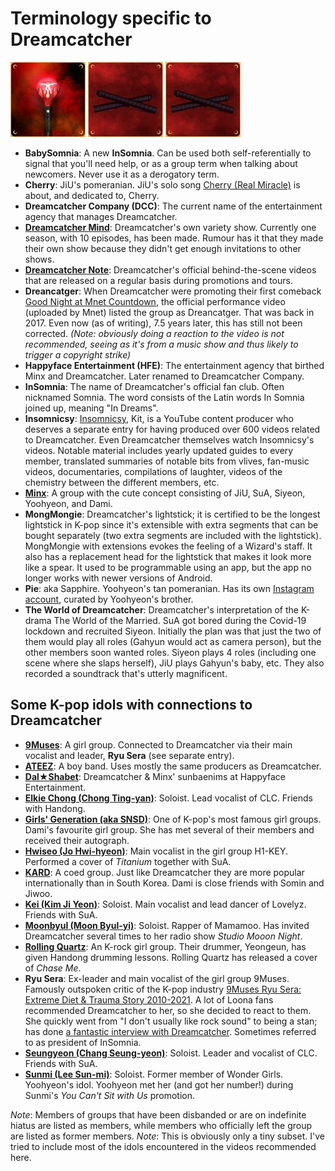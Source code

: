 # Terminology specific to Dreamcatcher

![MongMongie](images/mongmongie.g.jpg) ![MongMongie (Extensions)](images/mongmongie_extension.g.jpg) ![MongMongie replacement head](images/mongmongie_extension.g.jpg)

* **BabySomnia**: A new **InSomnia**. Can be used both self-referentially to signal that you'll need help, or as a group term when talking about newcomers. Never use it as a derogatory term.
* **Cherry**: JiU's pomeranian. JiU's solo song [Cherry (Real Miracle)](https://www.youtube.com/watch?v=2L0q-nWS1xA) is
  about, and dedicated to, Cherry.
* **Dreamcatcher Company (DCC)**: The current name of the entertainment agency that manages Dreamcatcher.
* **[Dreamcatcher Mind](https://www.youtube.com/playlist?list=PLmNaKWy1cIoF57e1tG9BTdbHv1sOIGllr)**: Dreamcatcher's own variety show. Currently
  one season, with 10 episodes, has been made. Rumour has it that they made their own show because they didn't get enough invitations to other shows.
* **[Dreamcatcher Note](https://www.youtube.com/playlist?list=PLmNaKWy1cIoF84UDSoRR7mhwTVJ3EVp6w)**: Dreamcatcher's official behind-the-scene videos that are released on a regular basis during promotions and tours.
* **Dreancatger**: When Dreamcatcher were promoting their first comeback [Good Night at Mnet Countdown](https://www.youtube.com/watch?v=IyK13KctCY8), the official performance video (uploaded by Mnet) listed the group as Dreancatger.
  That was back in 2017. Even now (as of writing), 7.5 years later, this has still not been corrected. *(Note: obviously doing a reaction to the video is not recommended, seeing as it's from a music show and thus likely to trigger a copyright strike)*
* **Happyface Entertainment (HFE)**: The entertainment agency that birthed Minx and Dreamcatcher. Later renamed to Dreamcatcher Company.
* **InSomnia**: The name of Dreamcatcher's official fan club. Often nicknamed Somnia. The word consists of the Latin words In Somnia joined up, meaning "In Dreams".
* **Insomnicsy**: [Insomnicsy](https://www.youtube.com/@insomnicsy), Kit, is a YouTube content producer who deserves a separate entry for having produced over 600 videos related to Dreamcatcher.
  Even Dreamcatcher themselves watch Insomnicsy's videos. Notable material includes yearly updated guides to every member, translated summaries of notable bits from vlives,
  fan-music videos, documentaries, compilations of laughter, videos of the chemistry between the different members, etc.
* **[Minx](A_brief_history_of_Minx.md)**: A group with the cute concept consisting of JiU, SuA, Siyeon, Yoohyeon, and Dami.
* **MongMongie**: Dreamcatcher's lightstick; it is certified to be the longest lightstick in K-pop since it's extensible with extra segments
  that can be bought separately (two extra segments are included with the lightstick). MongMongie with extensions evokes the feeling of
  a Wizard's staff. It also has a replacement head for the lightstick that makes it look more like a spear. It used to be programmable using
  an app, but the app no longer works with newer versions of Android.
* **Pie**: aka Sapphire. Yoohyeon's tan pomeranian. Has its own [Instagram account](https://www.instagram.com/havesomepiee/), curated by Yoohyeon's brother.
* **The World of Dreamcatcher**: Dreamcatcher's interpretation of the K-drama The World of the Married.
  SuA got bored during the Covid-19 lockdown and recruited Siyeon. Initially the plan was that just the two of them would play all roles (Gahyun would act as camera person),
  but the other members soon wanted roles. Siyeon plays 4 roles (including one scene where she slaps herself), JiU plays Gahyun's baby, etc.
  They also recorded a soundtrack that's utterly magnificent.

## Some K-pop idols with connections to Dreamcatcher

* **[9Muses](https://9-muses.fandom.com/wiki/9MUSES)**: A girl group. Connected to Dreamcatcher via their main vocalist and leader, **Ryu Sera** (see separate entry).
* **[ATEEZ](https://atiny.fandom.com/wiki/ATEEZ)**: A boy band. Uses mostly the same producers as Dreamcatcher.
* **[Dal★Shabet](https://dalshabet.fandom.com/wiki/Dalshabet_Wiki)**: Dreamcatcher & Minx' sunbaenims at Happyface Entertainment.
* **[Elkie Chong (Chong Ting-yan)](https://crystalclearclc.fandom.com/wiki/Elkie)**: Soloist. Lead vocalist of CLC. Friends with Handong.
* **[Girls' Generation (aka SNSD)](https://girls-generation.fandom.com/wiki/Girls%27_Generation)**: One of K-pop's most famous girl groups. Dami's favourite girl group. She has met several of their members and received their autograph.
* **[Hwiseo (Jo Hwi-hyeon)](https://h1-key.fandom.com/wiki/Hwiseo)**: Main vocalist in the girl group H1-KEY. Performed a cover of *Titanium* together with SuA.
* **[KARD](https://kard.fandom.com/wiki/KARD)**: A coed group. Just like Dreamcatcher they are more popular internationally than in South Korea. Dami is close friends with Somin and Jiwoo.
* **[Kei (Kim Ji Yeon)](https://lovelyz.fandom.com/wiki/Kei)**: Soloist. Main vocalist and lead dancer of Lovelyz. Friends with SuA.
* **[Moonbyul (Moon Byul-yi)](https://mamamoo.fandom.com/wiki/Moon_Byul)**: Soloist. Rapper of Mamamoo. Has invited Dreamcatcher several times to her radio show *Studio Mooon Night*.
* **[Rolling Quartz](https://kindie.fandom.com/wiki/Rolling_Quartz)**: An K-rock girl group. Their drummer, Yeongeun, has given Handong drumming lessons. Rolling Quartz has released a cover of *Chase Me*.
* **Ryu Sera**: Ex-leader and main vocalist of the girl group 9Muses. Famously outspoken critic of the K-pop industry [9Muses Ryu Sera: Extreme Diet & Trauma Story 2010-2021](https://www.youtube.com/watch?v=I99JYtot560).
  A lot of Loona fans recommended Dreamcatcher to her, so she decided to react to them. She quickly went from "I don't usually like rock sound" to being a stan;
  has done [a fantastic interview with Dreamcatcher](https://www.youtube.com/watch?v=P3lxO6LqzSc). Sometimes referred to as president of InSomnia.
* **[Seungyeon (Chang Seung-yeon)](https://crystalclearclc.fandom.com/wiki/Seungyeon)**: Soloist. Leader and vocalist of CLC. Friends with SuA.
* **[Sunmi (Lee Sun-mi)](https://sun-mi.fandom.com/wiki/Sunmi)**: Soloist. Former member of Wonder Girls. Yoohyeon's idol. Yoohyeon met her (and got her number!) during Sunmi's *You Can't Sit with Us* promotion.

*Note*: Members of groups that have been disbanded or are on indefinite hiatus are listed as members, while members who officially left the group are listed as former members.
*Note*: This is obviously only a tiny subset. I've tried to include most of the idols encountered in the videos recommended here.
